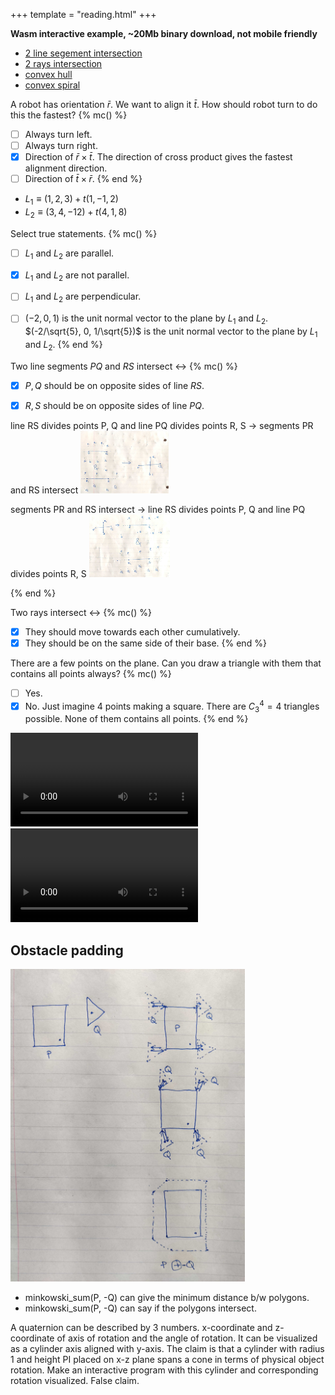+++
template = "reading.html"
+++

__Wasm interactive example, ~20Mb binary download, not mobile friendly__
- [2 line segement intersection](/wasm?name=xn_2_lnsegs)
- [2 rays intersection](/wasm?name=xn_2_rays)
- [convex hull](/wasm?name=convex_hull)
- [convex spiral](/wasm?name=convex_spiral)

A robot has orientation $\bar{r}$.
We want to align it $\bar{t}$.
How should robot turn to do this the fastest?
{% mc() %}
- [ ] Always turn left.
- [ ] Always turn right.
- [x] Direction of $\bar{r} \times \bar{t}$.
The direction of cross product gives the fastest alignment direction.
- [ ] Direction of $\bar{t} \times \bar{r}$.
{% end %}

- $L_1 \equiv (1, 2, 3) + t (1, -1, 2)$
- $L_2 \equiv (3, 4, -12) + t (4, 1, 8)$

Select true statements.
{% mc() %}
- [ ] $L_1$ and $L_2$ are parallel.
- [x] $L_1$ and $L_2$ are not parallel.
- [ ] $L_1$ and $L_2$ are perpendicular.
- [ ] $(-2, 0, 1)$ is the unit normal vector to the plane by $L_1$ and $L_2$.
$(-2/\sqrt{5}, 0, 1/\sqrt{5})$ is the unit normal vector to the plane by $L_1$ and $L_2$.
{% end %}


Two line segments $PQ$ and $RS$ intersect $\leftrightarrow$
{% mc() %}
- [x] $P, Q$ should be on opposite sides of line $RS$.

- [x] $R, S$ should be on opposite sides of line $PQ$.

line RS divides points P, Q and line PQ divides points R, S $\rightarrow$ segments PR and RS intersect
<img src="./lineseg_lineseg2.jpg" height="100px"/>


segments PR and RS intersect $\rightarrow$ line RS divides points P, Q and line PQ divides points R, S
<img src="./lineseg_lineseg1.jpg" height="100px"/>

{% end %}

Two rays intersect $\leftrightarrow$
{% mc() %}
- [x] They should move towards each other cumulatively.
- [x] They should be on the same side of their base.
{% end %}

There are a few points on the plane. Can you draw a triangle with them that contains all points always?
{% mc() %}
- [ ] Yes.
- [x] No.
Just imagine 4 points making a square. There are $C_3^4 = 4$ triangles possible. None of them contains all points.
{% end %}

<video controls autoplay loop>
  <source src="./convex_hull.mp4" type="video/mp4">
</video>
<video controls autoplay loop>
  <source src="./convex_spiral.mp4" type="video/mp4">
</video>

## Obstacle padding
<img src="./obstacle_padding.jpg" height="500px"/>

- minkowski\_sum(P, -Q) can give the minimum distance b/w polygons.
- minkowski\_sum(P, -Q) can say if the polygons intersect.

A quaternion can be described by 3 numbers.
x-coordinate and z-coordinate of axis of rotation and the angle of rotation.
It can be visualized as a cylinder axis aligned with y-axis.
The claim is that a cylinder with radius 1 and height PI placed on x-z plane spans a cone in terms of physical object rotation. Make an interactive program with this cylinder and corresponding rotation visualized. False claim.


